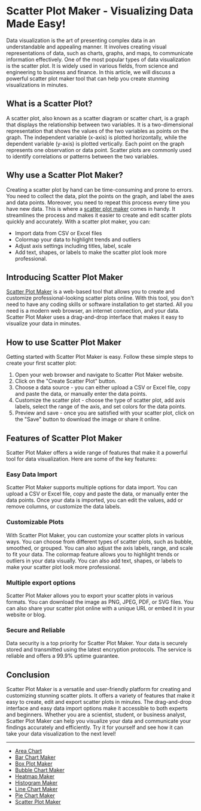 # Scatter Plot Maker - Visualizing Data Made Easy!

Data visualization is the art of presenting complex data in an understandable and appealing manner. It involves creating visual representations of data, such as charts, graphs, and maps, to communicate information effectively. One of the most popular types of data visualization is the scatter plot. It is widely used in various fields, from science and engineering to business and finance. In this article, we will discuss a powerful scatter plot maker tool that can help you create stunning visualizations in minutes.

## What is a Scatter Plot?

A scatter plot, also known as a scatter diagram or scatter chart, is a graph that displays the relationship between two variables. It is a two-dimensional representation that shows the values of the two variables as points on the graph. The independent variable (x-axis) is plotted horizontally, while the dependent variable (y-axis) is plotted vertically. Each point on the graph represents one observation or data point. Scatter plots are commonly used to identify correlations or patterns between the two variables.

## Why use a Scatter Plot Maker?

Creating a scatter plot by hand can be time-consuming and prone to errors. You need to collect the data, plot the points on the graph, and label the axes and data points. Moreover, you need to repeat this process every time you have new data. This is where a [scatter plot maker](https://chart-makers-review-best.vercel.app/scatter-plot-maker) comes in handy. It streamlines the process and makes it easier to create and edit scatter plots quickly and accurately. With a scatter plot maker, you can:

- Import data from CSV or Excel files
- Colormap your data to highlight trends and outliers
- Adjust axis settings including titles, label, scale
- Add text, shapes, or labels to make the scatter plot look more professional.

## Introducing Scatter Plot Maker

[Scatter Plot Maker](https://docs.kanaries.net/charts/scatter-plot-maker) is a web-based tool that allows you to create and customize professional-looking scatter plots online. With this tool, you don't need to have any coding skills or software installation to get started. All you need is a modern web browser, an internet connection, and your data. Scatter Plot Maker uses a drag-and-drop interface that makes it easy to visualize your data in minutes.

## How to use Scatter Plot Maker

Getting started with Scatter Plot Maker is easy. Follow these simple steps to create your first scatter plot:

1. Open your web browser and navigate to Scatter Plot Maker website.
2. Click on the "Create Scatter Plot" button.
3. Choose a data source - you can either upload a CSV or Excel file, copy and paste the data, or manually enter the data points.
4. Customize the scatter plot - choose the type of scatter plot, add axis labels, select the range of the axis, and set colors for the data points.
5. Preview and save - once you are satisfied with your scatter plot, click on the "Save" button to download the image or share it online.

## Features of Scatter Plot Maker

Scatter Plot Maker offers a wide range of features that make it a powerful tool for data visualization. Here are some of the key features:

### Easy Data Import

Scatter Plot Maker supports multiple options for data import. You can upload a CSV or Excel file, copy and paste the data, or manually enter the data points. Once your data is imported, you can edit the values, add or remove columns, or customize the data labels.

### Customizable Plots

With Scatter Plot Maker, you can customize your scatter plots in various ways. You can choose from different types of scatter plots, such as bubble, smoothed, or grouped. You can also adjust the axis labels, range, and scale to fit your data. The colormap feature allows you to highlight trends or outliers in your data visually. You can also add text, shapes, or labels to make your scatter plot look more professional.

### Multiple export options

Scatter Plot Maker allows you to export your scatter plots in various formats. You can download the image as PNG, JPEG, PDF, or SVG files. You can also share your scatter plot online with a unique URL or embed it in your website or blog.

### Secure and Reliable

Data security is a top priority for Scatter Plot Maker. Your data is securely stored and transmitted using the latest encryption protocols. The service is reliable and offers a 99.9% uptime guarantee.

## Conclusion

Scatter Plot Maker is a versatile and user-friendly platform for creating and customizing stunning scatter plots. It offers a variety of features that make it easy to create, edit and export scatter plots in minutes. The drag-and-drop interface and easy data import options make it accessible to both experts and beginners. Whether you are a scientist, student, or business analyst, Scatter Plot Maker can help you visualize your data and communicate your findings accurately and efficiently. Try it for yourself and see how it can take your data visualization to the next level!

---

+ [Area Chart](https://chart-makers-jekyll.onrender.com/2023/05/22/area-chart-maker)
+ [Bar Chart Maker](https://chart-makers-jekyll.onrender.com/2023/05/22/bar-chart-maker)
+ [Box Plot Maker](https://chart-makers-jekyll.onrender.com/2023/05/22/box-plot-maker)
+ [Bubble Chart Maker](https://chart-makers-jekyll.onrender.com/2023/05/22/bubble-chart-maker)
+ [Heatmap Maker](https://chart-makers-jekyll.onrender.com/2023/05/22/heatmap-maker)
+ [Histogram Maker](https://chart-makers-jekyll.onrender.com/2023/05/22/histogram-maker)
+ [Line Chart Maker](https://chart-makers-jekyll.onrender.com/2023/05/22/line-chart-maker)
+ [Pie Chart Maker](https://chart-makers-jekyll.onrender.com/2023/05/22/pie-chart-maker)
+ [Scatter Plot Maker](https://chart-makers-jekyll.onrender.com/2023/05/22/scatter-plot-maker)

